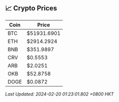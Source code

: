 ## 📈 Crypto Prices

| Coin | Price |
| ---- | ----- |
| BTC | $51931.6901 |
| ETH | $2914.2924 |
| BNB | $351.9897 |
| CRV | $0.5553 |
| ARB | $2.0251 |
| OKB | $52.8758 |
| DOGE | $0.0872 |

_Last Updated: 2024-02-20 01:23:01.802 +0800 HKT_